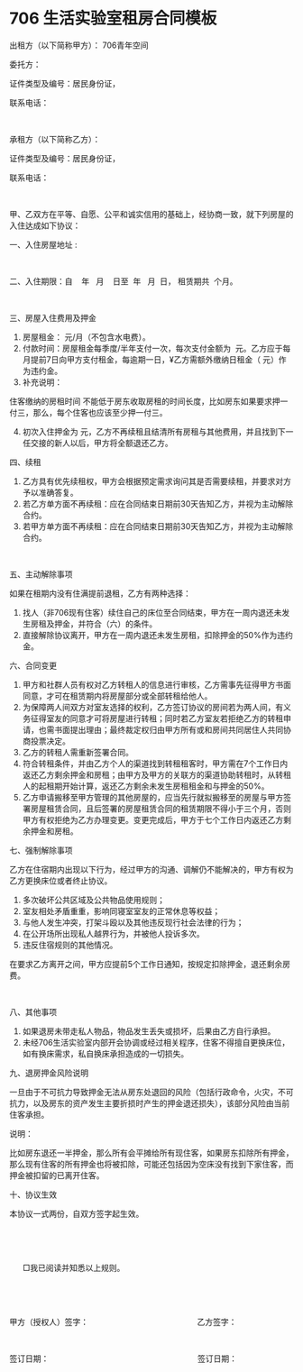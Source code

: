 # 706 生活实验室租房合同模板

出租方（以下简称甲方）： 706青年空间      

委托方：

证件类型及编号：居民身份证，

联系电话：                                                                    

 

承租方（以下简称乙方）：                                 

证件类型及编号：居民身份证，

联系电话：                                                 

 

甲、乙双方在平等、自愿、公平和诚实信用的基础上，经协商一致，就下列房屋的入住达成如下协议：

一、入住房屋地址 :     

                       

二、入住期限：自    年   月    日至  年   月  日， 租赁期共  个月。

 

三、房屋入住费用及押金

1. 房屋租金：  元/月（不包含水电费）。
2. 付款时间：房屋租金每季度/半年支付一次，每次支付金额为  元。乙方应于每月提前7日向甲方支付租金，每逾期一日，¥乙方需额外缴纳日租金（  元）作为违约金。
3. 补充说明：

住客缴纳的房租时间 不能低于房东收取房租的时间长度，比如房东如果要求押一付三，那么，每个住客也应该至少押一付三。

4. 初次入住押金为  元，乙方不再续租且结清所有房租与其他费用，并且找到下一任交接的新人以后，甲方将全额退还乙方。 

四、续租

1. 乙方具有优先续租权，甲方会根据预定需求询问其是否需要续租，并要求对方予以准确答复。
2. 若乙方单方面不再续租：应在合同结束日期前30天告知乙方，并视为主动解除合约。
3. 若甲方单方面不再续租：应在合同结束日期前30天告知乙方，并视为主动解除合约。

 

五、主动解除事项

如果在租期内没有住满提前退租，乙方有两种选择：

1. 找人（非706现有住客）续住自己的床位至合同结束，甲方在一周内退还未发生房租及押金，并符合（六）的条件。
2. 直接解除协议离开，甲方在一周内退还未发生房租，扣除押金的50%作为违约金。

六、合同变更  

1. 甲方和社群人员有权对乙方转租人的信息进行审核，乙方需事先征得甲方书面同意，才可在租赁期内将房屋部分或全部转租给他人。
2. 为保障两人间双方对室友选择的权利，乙方签订协议的房间若为两人间，有义务征得室友的同意才可将房屋进行转租；同时若乙方室友若拒绝乙方的转租申请，也需书面提出理由；最终裁定权归由甲方所有或和房间共同居住人共同协商投票决定。 
3. 乙方的转租人需重新签署合同。
4. 符合转租条件，并由乙方个人的渠道找到转租租客时，甲方需在7个工作日内返还乙方剩余押金和房租；由甲方及甲方的关联方的渠道协助转租时，从转租人的起租期开始计算，返还乙方剩余未发生房租租金和与押金的50%。
5. 乙方申请搬移至甲方管理的其他房屋的，应当先行就拟搬移至的房屋与甲方签署房屋租赁合同，且后签署的房屋租赁合同的租赁期限不得小于三个月，否则甲方有权拒绝为乙方办理变更。变更完成后，甲方于七个工作日内返还乙方剩余押金和房租。

 

七、强制解除事项

乙方在住宿期内出现以下行为，经过甲方的沟通、调解仍不能解决的，甲方有权为乙方更换床位或者终止协议。  

1. 多次破坏公共区域及公共物品使用规则；
2. 室友相处矛盾重重，影响同寝室室友的正常休息等权益；
3. 与他人发生冲突，打架斗殴以及其他违反现行社会法律的行为；
4. 在公开场所出现私人越界行为，并被他人投诉多次。
5. 违反住宿规则的其他情况。

在要求乙方离开之间，甲方应提前5个工作日通知，按规定扣除押金，退还剩余房费。

 

八、其他事项

1. 如果退房未带走私人物品，物品发生丢失或损坏，后果由乙方自行承担。
2. 未经706生活实验室内部开会协调或经过相关程序，住客不得擅自更换床位，如有换床需求，私自换床承担造成的一切损失。

九、退房押金风险说明

一旦由于不可抗力导致押金无法从房东处退回的风险（包括行政命令，火灾，不可抗力，以及房东的资产发生主要折损时产生的押金退还损失），该部分风险由当前住客承担。

说明：

比如房东退还一半押金，那么所有会平摊给所有现住客，如果房东扣除所有押金，那么现有住客的所有押金也将被扣除，可能还包括因为空床没有找到下家住客，而押金被扣留的已离开住客。



十、协议生效

本协议一式两份，自双方签字起生效。



 

 

                                     □我已阅读并知悉以上规则。

 

 

甲方（授权人）签字：                                                 乙方签字：

 

签订日期：                                                                   签订日期：


